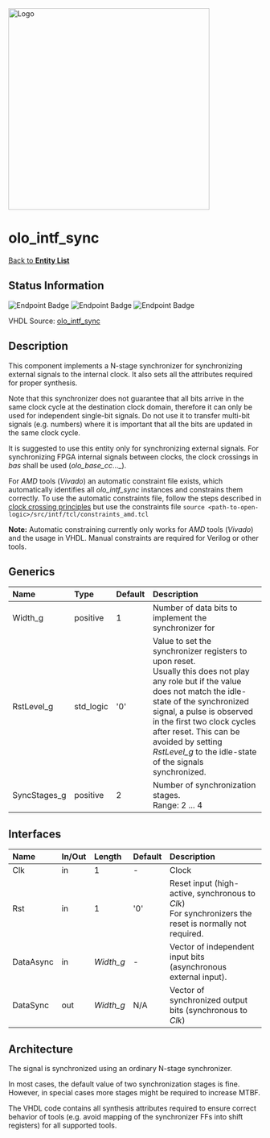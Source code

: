 <img src="../Logo.png" alt="Logo" width="400">

# olo_intf_sync

[Back to **Entity List**](../EntityList.md)

## Status Information

![Endpoint Badge](https://img.shields.io/endpoint?url=https://storage.googleapis.com/open-logic-badges/coverage/olo_intf_sync.json?cacheSeconds=0)
![Endpoint Badge](https://img.shields.io/endpoint?url=https://storage.googleapis.com/open-logic-badges/branches/olo_intf_sync.json?cacheSeconds=0)
![Endpoint Badge](https://img.shields.io/endpoint?url=https://storage.googleapis.com/open-logic-badges/issues/olo_intf_sync.json?cacheSeconds=0)

VHDL Source: [olo_intf_sync](../../src/intf/vhdl/olo_intf_sync.vhd)

## Description

This component implements a N-stage synchronizer for synchronizing external signals to the internal clock. It also sets
all the attributes required for proper synthesis.

Note that this synchronizer does not guarantee that all bits arrive in the same clock cycle at the destination clock
domain, therefore it can only be used for independent single-bit signals. Do not use it to transfer multi-bit signals
(e.g. numbers) where it is important that all the bits are updated in the same clock cycle.

It is suggested to use this entity only for synchronizing external signals. For synchronizing FPGA internal signals
between clocks, the clock crossings in _bas_ shall be used (_olo_base_cc_..._).

For _AMD_ tools (_Vivado_) an automatic constraint file exists, which automatically identifies all _olo_intf_sync_
instances and constrains them correctly. To use the automatic constraints file, follow the steps described in
[clock crossing principles](../base/clock_crossing_principles.md) but use the constraints file
`source <path-to-open-logic>/src/intf/tcl/constraints_amd.tcl`

**Note:** Automatic constraining currently only works for _AMD_ tools (_Vivado_) and the usage in VHDL. Manual
constraints are required for Verilog or other tools.

## Generics

| Name         | Type      | Default | Description                                                  |
| :----------- | :-------- | ------- | :----------------------------------------------------------- |
| Width_g      | positive  | 1       | Number of data bits to implement the synchronizer for        |
| RstLevel_g   | std_logic | '0'     | Value to set the synchronizer registers to upon reset. <br />Usually this does not play any role but if the value does not match the idle-state of the synchronized signal, a pulse is observed in the first two clock cycles after reset. This can be avoided by setting _RstLevel_g_ to the idle-state of the signals synchronized. |
| SyncStages_g | positive  | 2       | Number of synchronization stages. <br />Range: 2 ... 4       |

## Interfaces

| Name      | In/Out | Length    | Default | Description                                                  |
| :-------- | :----- | :-------- | ------- | :----------------------------------------------------------- |
| Clk       | in     | 1         | -       | Clock                                                        |
| Rst       | in     | 1         | '0'     | Reset input (high-active, synchronous to _Clk_)<br />For synchronizers the reset is normally not required. |
| DataAsync | in     | _Width_g_ | -       | Vector of independent input bits (asynchronous external input). |
| DataSync  | out    | _Width_g_ | N/A     | Vector of synchronized output bits (synchronous to _Clk_)    |

## Architecture

The signal is synchronized using an ordinary N-stage synchronizer.

In most cases, the default value of two synchronization stages is fine. However, in special cases more stages might be
required to increase MTBF.

The VHDL code contains all synthesis attributes required to ensure correct behavior of tools (e.g. avoid mapping of the
synchronizer FFs into shift registers) for all supported tools.
